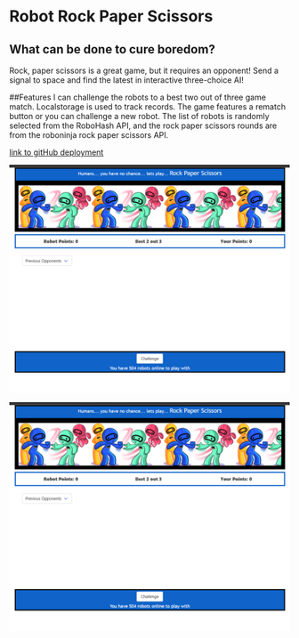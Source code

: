 

# Robot Rock Paper Scissors


## What can be done to cure boredom?
Rock, paper scissors is a great game, but it requires an opponent!
Send a signal to space and find the latest in interactive three-choice AI!

##Features
I can challenge the robots to a best two out of three game match.
Localstorage is used to track records.
The game features a rematch button or you can challenge a new robot.
The list of robots is randomly selected from the RoboHash API, and the rock paper scissors rounds are from the roboninja rock paper scissors API.


[link to gitHub  deployment ](https://stanjosh.github.io/bootcamp-project-1/)







![screenshot of robots](./images/screenshot-project-1.png)

![screenshot of robots](./images/screenshot-project-1.png)


